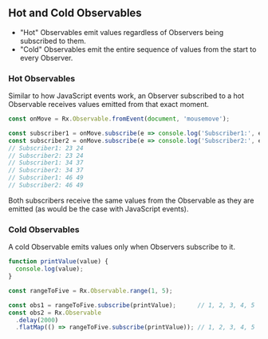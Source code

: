 ## Hot and Cold Observables

* "Hot" Observables emit values regardless of Observers being subscribed to them. 
* "Cold" Observables emit the entire sequence of values from the start to every Observer.

### Hot Observables

Similar to how JavaScript events work, an Observer subscribed to a hot Observable receives values emitted from that exact moment.

```javascript
const onMove = Rx.Observable.fromEvent(document, 'mousemove'); 

const subscriber1 = onMove.subscribe(e => console.log('Subscriber1:', e.clientX, e.clientY));
const subscriber2 = onMove.subscribe(e => console.log('Subscriber2:', e.clientX, e.clientY));
// Subscriber1: 23 24
// Subscriber2: 23 24
// Subscriber1: 34 37
// Subscriber2: 34 37
// Subscriber1: 46 49
// Subscriber2: 46 49
```

Both subscribers receive the same values from the Observable as they are emitted (as would be the case with JavaScript events).

### Cold Observables

A cold Observable emits values only when Observers subscribe to it.

```javascript
function printValue(value) { 
  console.log(value);
}

const rangeToFive = Rx.Observable.range(1, 5);

const obs1 = rangeToFive.subscribe(printValue);      // 1, 2, 3, 4, 5
const obs2 = Rx.Observable
  .delay(2000) 
  .flatMap(() => rangeToFive.subscribe(printValue)); // 1, 2, 3, 4, 5
```